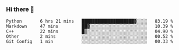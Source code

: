 ### Hi there 👋

<!--START_SECTION:waka-->

```text
Python       6 hrs 21 mins   ████████████████████▓░░░░   83.19 %
Markdown     47 mins         ██▓░░░░░░░░░░░░░░░░░░░░░░   10.39 %
C++          22 mins         █▒░░░░░░░░░░░░░░░░░░░░░░░   04.90 %
Other        2 mins          ░░░░░░░░░░░░░░░░░░░░░░░░░   00.52 %
Git Config   1 min           ░░░░░░░░░░░░░░░░░░░░░░░░░   00.33 %
```

<!--END_SECTION:waka-->
